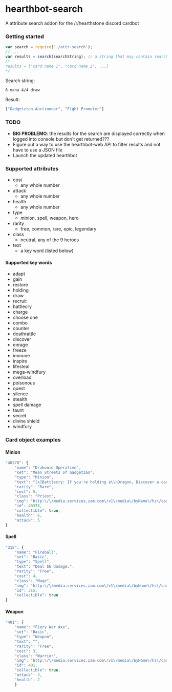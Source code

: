 # hearthbot-search
A attribute search addon for the /r/hearthstone discord cardbot

### Getting started
```javascript
var search = require('./attr-search');
// ...
var results = search(searchString); // a string that may contain search trigger words
/*
results = ["card name 1", "card name 2", ...]
*/
```


Search string:
```
6 mana 4/4 draw
```
Result:
```javascript
["Gadgetztan Auctioneer", "Fight Promoter"]
```

### TODO
* **BIG PROBLEMO**: the results for the search are displayed correctly when logged into console but don't get returned???
* Figure out a way to use the hearthbot-web API to filter results and not have to use a JSON file
* Launch the updated hearthbot

### Supported attributes
* cost
  - any whole number
* attack
  - any whole number
* health
  - any whole number
* type
  - minion, spell, weapon, hero
* rarity
  - free, common, rare, epic, legendary
* class
  - neutral, any of the 9 heroes
* text
  - a key word (listed below)
#### Supported key words
* adapt
* gain
* restore
* holding
* draw
* recruit
* battlecry
* charge
* choose one
* combo
* counter
* deathrattle
* discover
* enrage
* freeze
* immune
* inspire
* lifesteal
* mega-windfury
* overload
* poisonous
* quest
* silence
* stealth
* spell damage
* taunt
* secret
* divine shield
* windfury

### Card object examples
#### Minion
```javascript
"40378": {
    "name": "Drakonid Operative",
    "set": "Mean Streets of Gadgetzan",
    "type": "Minion",
    "text": "[x]Battlecry: If you're holding a\\nDragon, Discover a card in\\n_your opponent's deck.",
    "rarity": "Rare",
    "cost": 5,
    "class": "Priest",
    "img": "http:\/\/media.services.zam.com\/v1\/media\/byName\/hs\/cards\/enus\/CFM_605.png",
    "id": 40378,
    "collectible": true,
    "health": 6,
    "attack": 5
}
```
#### Spell
```javascript
"315": {
    "name": "Fireball",
    "set": "Basic",
    "type": "Spell",
    "text": "Deal $6 damage.",
    "rarity": "Free",
    "cost": 4,
    "class": "Mage",
    "img": "http:\/\/media.services.zam.com\/v1\/media\/byName\/hs\/cards\/enus\/CS2_029.png",
    "id": 315,
    "collectible": true
}
```
#### Weapon
```javascript
"401": {
    "name": "Fiery War Axe",
    "set": "Basic",
    "type": "Weapon",
    "text": "",
    "rarity": "Free",
    "cost": 3,
    "class": "Warrior",
    "img": "http:\/\/media.services.zam.com\/v1\/media\/byName\/hs\/cards\/enus\/CS2_106.png",
    "id": 401,
    "collectible": true,
    "attack": 3,
    "health": 2
    }
```
